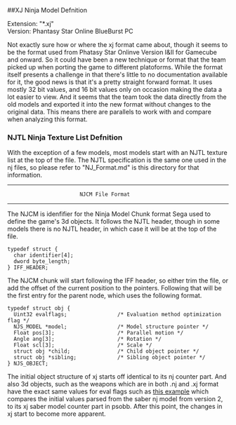 ##XJ Ninja Model Defnition

Extension: "*.xj"  
Version: Phantasy Star Online BlueBurst PC  

Not exactly sure how or where the xj format came about, though it seems to be
the format used from Phatasy Star Onlinve Version I&II for Gamecube and onward.
So it could have been a new technique or format that the team picked up when
porting the game to different platoforms. While the format itself presents a
challenge in that there's little to no documentation available for it, the good
news is that it's a pretty straight forward format. It uses mostly 32 bit values,
and 16 bit values only on occasion making the data a lot easier to view. And it
seems that the team took the data directly from the old models and exported it
into the new format without changes to the original data. This means there are
parallels to work with and compare when analyzing this format.

### NJTL Ninja Texture List Defnition

With the exception of a few models, most models start with an NJTL texture list
at the top of the file. The NJTL specification is the same one used in the nj
files, so please refer to "NJ_Format.md" is this directory for that information.

--------------------------------------------------------------------------------
                           NJCM File Format
--------------------------------------------------------------------------------

The NJCM is idenfifier for the Ninja Model Chunk format Sega used to define the
game's 3d objects. It follows the NJTL header, though in some models there is
no NJTL header, in which case it will be at the top of the file.

```
typedef struct {
  char identifier[4];
  dword byte_length;
} IFF_HEADER;
```

The NJCM chunk will start following the IFF header, so either trim the file,
or add the offset of the current position to the pointers. Following that
will be the first entry for the parent node, which uses the following format.

```c_cpp
typedef struct obj {
  Uint32 evalflags;                /* Evaluation method optimization flag */
  NJS_MODEL *model;                /* Model structure pointer */
  Float pos[3];                    /* Parallel motion */
  Angle ang[3];                    /* Rotation */
  Float scl[3];                    /* Scale */
  struct obj *child;               /* Child object pointer */
  struct obj *sibling;             /* Sibling object pointer */
} NJS_OBJECT;
```

The initial object structure of xj starts off identical to its nj counter part.
And also 3d objects, such as the weapons which are in both .nj and .xj format
have the exact same values for eval flags such as [this example](http://pastebin.com/kM89aUFj)
which compares the initial values parsed from the saber nj model from version 2,
to its xj saber model counter part in psobb. After this point, the changes in xj
start to become more apparent.
